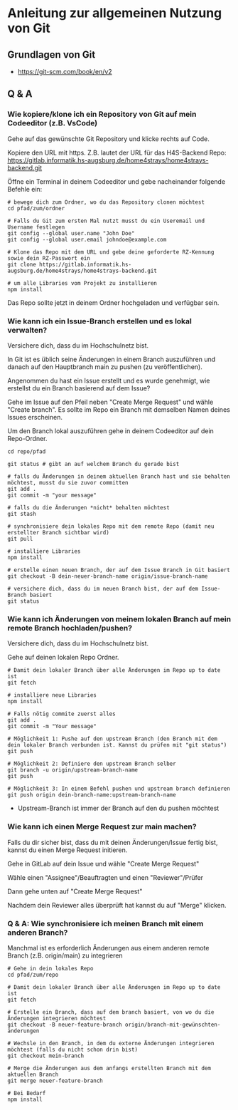 # Anleitung zur allgemeinen Nutzung von Git

## Grundlagen von Git

- https://git-scm.com/book/en/v2


## Q & A

### Wie kopiere/klone ich ein Repository von Git auf mein Codeeditor (z.B. VsCode)

Gehe auf das gewünschte Git Repository und klicke rechts auf Code.

Kopiere den URL mit https. Z.B. lautet der URL für das H4S-Backend Repo: https://gitlab.informatik.hs-augsburg.de/home4strays/home4strays-backend.git

Öffne ein Terminal in deinem Codeeditor und gebe nacheinander folgende Befehle ein:

 ```
# bewege dich zum Ordner, wo du das Repository clonen möchtest
cd pfad/zum/ordner

# Falls du Git zum ersten Mal nutzt musst du ein Useremail und Username festlegen
git config --global user.name "John Doe"
git config --global user.email johndoe@example.com

# Klone das Repo mit dem URL und gebe deine geforderte RZ-Kennung sowie dein RZ-Passwort ein
git clone https://gitlab.informatik.hs-augsburg.de/home4strays/home4strays-backend.git

# um alle Libraries vom Projekt zu installieren
npm install
```

Das Repo sollte jetzt in deinem Ordner hochgeladen und verfügbar sein.

### Wie kann ich ein Issue-Branch erstellen und es lokal verwalten?

Versichere dich, dass du im Hochschulnetz bist. 

In Git ist es üblich seine Änderungen in einem Branch auszuführen und danach auf den Hauptbranch main zu pushen (zu veröffentlichen).

Angenommen du hast ein Issue erstellt und es wurde genehmigt, wie erstellst du ein Branch basierend auf dem Issue?

Gehe im Issue auf den Pfeil neben "Create Merge Request" und wähle "Create branch". Es sollte im Repo ein Branch mit demselben Namen deines Issues erscheinen.

Um den Branch lokal auszuführen gehe in deinem Codeeditor auf dein Repo-Ordner.

```
cd repo/pfad

git status # gibt an auf welchem Branch du gerade bist 

# falls du Änderungen in deinem aktuellen Branch hast und sie behalten möchtest, musst du sie zuvor committen
git add .
git commit -m "your message"

# falls du die Änderungen *nicht* behalten möchtest
git stash

# synchronisiere dein lokales Repo mit dem remote Repo (damit neu erstellter Branch sichtbar wird)
git pull

# installiere Libraries
npm install

# erstelle einen neuen Branch, der auf dem Issue Branch in Git basiert
git checkout -B dein-neuer-branch-name origin/issue-branch-name

# versichere dich, dass du im neuen Branch bist, der auf dem Issue-Branch basiert
git status
```

### Wie kann ich Änderungen von meinem lokalen Branch auf mein remote Branch hochladen/pushen?

Versichere dich, dass du im Hochschulnetz bist. 

Gehe auf deinen lokalen Repo Ordner.

```
# Damit dein lokaler Branch über alle Änderungen im Repo up to date ist 
git fetch

# installiere neue Libraries
npm install

# Falls nötig commite zuerst alles 
git add .
git commit -m "Your message"

# Möglichkeit 1: Pushe auf den upstream Branch (den Branch mit dem dein lokaler Branch verbunden ist. Kannst du prüfen mit "git status")
git push

# Möglichkeit 2: Definiere den upstream Branch selber
git branch -u origin/upstream-branch-name
git push 

# Möglichkeit 3: In einem Befehl pushen und upstream branch definieren
git push origin dein-branch-name:upstream-branch-name

```
* Upstream-Branch ist immer der Branch auf den du pushen möchtest

### Wie kann ich einen Merge Request zur main machen?

Falls du dir sicher bist, dass du mit deinen Änderungen/Issue fertig bist, kannst du einen Merge Request initieren.

Gehe in GitLab auf dein Issue und wähle "Create Merge Request"

Wähle einen "Assignee"/Beauftragten und einen "Reviewer"/Prüfer

Dann gehe unten auf "Create Merge Request"

Nachdem dein Reviewer alles überprüft hat kannst du auf "Merge" klicken.

### Q & A: Wie synchronisiere ich meinen Branch mit einem anderen Branch?

Manchmal ist es erforderlich Änderungen aus einem anderen remote Branch (z.B. origin/main) zu integrieren

```
# Gehe in dein lokales Repo
cd pfad/zum/repo

# Damit dein lokaler Branch über alle Änderungen im Repo up to date ist 
git fetch

# Erstelle ein Branch, dass auf dem branch basiert, von wo du die Änderungen integrieren möchtest
git checkout -B neuer-feature-branch origin/branch-mit-gewünschten-änderungen

# Wechsle in den Branch, in dem du externe Änderungen integrieren möchtest (falls du nicht schon drin bist)
git checkout mein-branch

# Merge die Änderungen aus dem anfangs erstellten Branch mit dem aktuellen Branch
git merge neuer-feature-branch

# Bei Bedarf 
npm install
```
